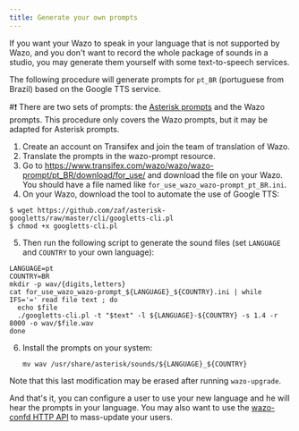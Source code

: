 ```yaml
---
title: Generate your own prompts
---
```


If you want your Wazo to speak in your language that is not supported by
Wazo, and you don\'t want to record the whole package of sounds in a
studio, you may generate them yourself with some text-to-speech
services.

The following procedure will generate prompts for `pt_BR` (portuguese
from Brazil) based on the Google TTS service.

#:exclamation: There are two sets of prompts: the [Asterisk
prompts](http://www.asterisksounds.org/en) and the Wazo prompts. This
procedure only covers the Wazo prompts, but it may be adapted for
Asterisk prompts.

1.  Create an account on Transifex and join the team of translation of
    Wazo.
2.  Translate the prompts in the wazo-prompt resource.
3.  Go to
    <https://www.transifex.com/wazo/wazo/wazo-prompt/pt_BR/download/for_use/>
    and download the file on your Wazo. You should have a file named
    like `for_use_wazo_wazo-prompt_pt_BR.ini`.
4.  On your Wazo, download the tool to automate the use of Google TTS:

```shell
$ wget https://github.com/zaf/asterisk-googletts/raw/master/cli/googletts-cli.pl
$ chmod +x googletts-cli.pl
```

5.  Then run the following script to generate the sound files (set
    `LANGUAGE` and `COUNTRY` to your own language):

```Shell
LANGUAGE=pt
COUNTRY=BR
mkdir -p wav/{digits,letters}
cat for_use_wazo_wazo-prompt_${LANGUAGE}_${COUNTRY}.ini | while IFS='=' read file text ; do
  echo $file
  ./googletts-cli.pl -t "$text" -l ${LANGUAGE}-${COUNTRY} -s 1.4 -r 8000 -o wav/$file.wav
done
```

6.  Install the prompts on your system:

        mv wav /usr/share/asterisk/sounds/${LANGUAGE}_${COUNTRY}

Note that this last modification may be erased after running
`wazo-upgrade`.

And that\'s it, you can configure a user to use your new language and he
will hear the prompts in your language. You may also want to use the
[wazo-confd HTTP API](/uc-doc/administration/call_logs#rest-api) to
mass-update your users.
